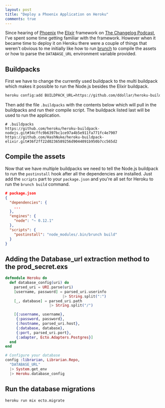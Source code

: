 ```yaml
---
layout: post
title: "Deploy a Phoenix Application on Heroku"
comments: true
---
```


Since hearing of [Phoenix](http://www.phoenixframework.org/) the [Elixir](http://elixir-lang.org/) framework on [The Changelog Podcast](https://changelog.com/147/), I've spent some time getting familiar with the framework.
However when it became time to deploy it on Heroku there were a couple of things that weren't obvious to me initially like how to run [brunch](http://brunch.io/) to compile the assets or how to parse the `DATABASE_URL` environment variable provided.

## Buildpacks

First we have to change the currently used buildpack to the multi buildpack which makes it possible to run the Node.js besides the Elixir buildpack.

```bash
heroku config:add BUILDPACK_URL=https://github.com/ddollar/heroku-buildpack-multi.git
```

Then add the file `.buildpacks` with the contents below which will pull in the buildpacks and run their compile script. The buildpack listed last will be used to run the application.

```
# .buildpacks
https://github.com/heroku/heroku-buildpack-nodejs.git#34cffc9b6397bc1ce97a4b5e911fa771fc4e7907
https://github.com/HashNuke/heroku-buildpack-elixir.git#36f2ff22d0236589256d9044091b950b7cc565d2
```

## Compile the assets

Now that we have multiple buildpacks we need to tell the Node.js buildpack to run the `postinstall` hook after all the dependencies are installed. Just add the `scripts` part to your `package.json` and you're all set for Heroku to run the `brunch build` command.

```json
# package.json
{
  "dependencies": {
    ...
  },
  "engines": {
    "node": "~ 0.12.1"
  },
  "scripts": {
    "postinstall": "node_modules/.bin/brunch build"  
  }
}
```

## Adding the Database_url extraction method to the prod_secret.exs

```elixir
defmodule Heroku do
  def database_config(uri) do
    parsed_uri = URI.parse(uri)
    [username, password] = parsed_uri.userinfo
                          |> String.split(":")
    [_, database] = parsed_uri.path
                    |> String.split("/")

    [{:username, username},
     {:password, password},
     {:hostname, parsed_uri.host},
     {:database, database},
     {:port, parsed_uri.port},
     {:adapter, Ecto.Adapters.Postgres}]
  end
end
```

```elixir
# Configure your database
config :librarian, Librarian.Repo,
  "DATABASE_URL"
  |> System.get_env
  |> Heroku.database_config
```

## Run the database migrations

```bash
heroku run mix ecto.migrate
```